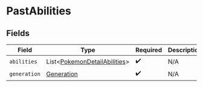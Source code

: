 # PastAbilities


## Fields

| Field                                                                              | Type                                                                               | Required                                                                           | Description                                                                        |
| ---------------------------------------------------------------------------------- | ---------------------------------------------------------------------------------- | ---------------------------------------------------------------------------------- | ---------------------------------------------------------------------------------- |
| `abilities`                                                                        | List\<[PokemonDetailAbilities](../../models/components/PokemonDetailAbilities.md)> | :heavy_check_mark:                                                                 | N/A                                                                                |
| `generation`                                                                       | [Generation](../../models/components/Generation.md)                                | :heavy_check_mark:                                                                 | N/A                                                                                |